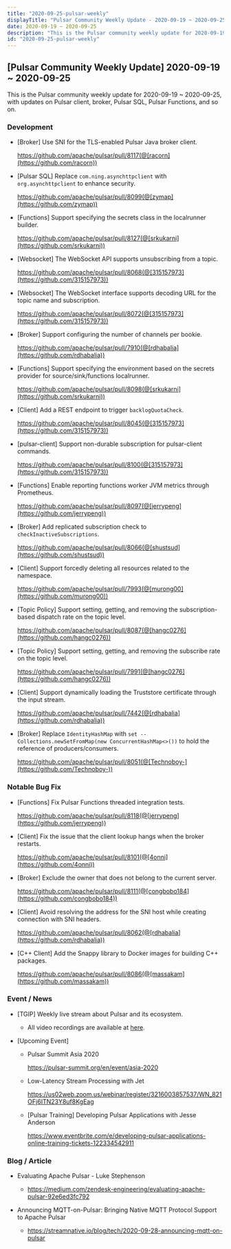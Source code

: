 ```yaml
---
title: "2020-09-25-pulsar-weekly"
displayTitle: "Pulsar Community Weekly Update - 2020-09-19 ~ 2020-09-25"
date: 2020-09-19 ~ 2020-09-25
description: "This is the Pulsar community weekly update for 2020-09-19 ~ 2020-09-25, with updates on Pulsar client, broker, Pulsar SQL, Pulsar Functions, and so on."
id: "2020-09-25-pulsar-weekly"
---
```


## [Pulsar Community Weekly Update] 2020-09-19 ~ 2020-09-25

This is the Pulsar community weekly update for 2020-09-19 ~ 2020-09-25, with updates on Pulsar client, broker, Pulsar SQL, Pulsar Functions, and so on.

### Development

- [Broker] Use SNI for the TLS-enabled Pulsar Java broker client.

    https://github.com/apache/pulsar/pull/8117(@[racorn](https://github.com/racorn))

- [Pulsar SQL] Replace `com.ning.asynchttpclient` with `org.asynchttpclient` to enhance security.

    https://github.com/apache/pulsar/pull/8099(@[zymap](https://github.com/zymap))

- [Functions] Support specifying the secrets class in the localrunner builder.

    https://github.com/apache/pulsar/pull/8127(@[srkukarni](https://github.com/srkukarni))

- [Websocket] The WebSocket API supports unsubscribing from a topic.

    https://github.com/apache/pulsar/pull/8068(@[315157973](https://github.com/315157973))

- [Websocket] The WebSocket interface supports decoding URL for the topic name and subscription.

    https://github.com/apache/pulsar/pull/8072(@[315157973](https://github.com/315157973))

- [Broker] Support configuring the number of channels per bookie.

    https://github.com/apache/pulsar/pull/7910(@[rdhabalia](https://github.com/rdhabalia))

- [Functions] Support specifying the environment based on the secrets provider for source/sink/functions localrunner.

    https://github.com/apache/pulsar/pull/8098(@[srkukarni](https://github.com/srkukarni))

- [Client] Add a REST endpoint to trigger `backlogQuotaCheck`.

    https://github.com/apache/pulsar/pull/8045(@[315157973](https://github.com/315157973))

- [pulsar-client] Support non-durable subscription for pulsar-client commands.

    https://github.com/apache/pulsar/pull/8100(@[315157973](https://github.com/315157973))

- [Functions] Enable reporting functions worker JVM metrics through Prometheus.

    https://github.com/apache/pulsar/pull/8097(@[jerrypeng](https://github.com/jerrypeng))

- [Broker] Add replicated subscription check to `checkInactiveSubscriptions`.

    https://github.com/apache/pulsar/pull/8066(@[shustsud](https://github.com/shustsud))

- [Client] Support forcedly deleting all resources related to the namespace.

    https://github.com/apache/pulsar/pull/7993(@[murong00](https://github.com/murong00))

- [Topic Policy] Support setting, getting, and removing the subscription-based dispatch rate on the topic level.

    https://github.com/apache/pulsar/pull/8087(@[hangc0276](https://github.com/hangc0276))

- [Topic Policy] Support setting, getting, and removing the subscribe rate on the topic level.

    https://github.com/apache/pulsar/pull/7991(@[hangc0276](https://github.com/hangc0276))

- [Client] Support dynamically loading the Truststore certificate through the input stream.
	
    https://github.com/apache/pulsar/pull/7442(@[rdhabalia](https://github.com/rdhabalia))

- [Broker] Replace `IdentityHashMap` with `set -- Collections.newSetFromMap(new ConcurrentHashMap<>())` to hold the reference of producers/consumers.

    https://github.com/apache/pulsar/pull/8051(@[Technoboy-](https://github.com/Technoboy-))

### Notable Bug Fix

- [Functions] Fix Pulsar Functions threaded integration tests.

   https://github.com/apache/pulsar/pull/8118(@[jerrypeng](https://github.com/jerrypeng))


- [Client] Fix the issue that the client lookup hangs when the broker restarts.

    https://github.com/apache/pulsar/pull/8101(@[4onni](https://github.com/4onni))

- [Broker] Exclude the owner that does not belong to the current server.

    https://github.com/apache/pulsar/pull/8111(@[congbobo184](https://github.com/congbobo184))

- [Client] Avoid resolving the address for the SNI host while creating connection with SNI headers.

    https://github.com/apache/pulsar/pull/8062(@[rdhabalia](https://github.com/rdhabalia))

- [C++ Client] Add the Snappy library to Docker images for building C++ packages.

    https://github.com/apache/pulsar/pull/8086(@[massakam](https://github.com/massakam))

### Event / News

- [TGIP] Weekly live stream about Pulsar and its ecosystem.

  - All video recordings are available at [here](https://streamnative.io/resource#tgip).

- [Upcoming Event]

  -  Pulsar Summit Asia 2020

     https://pulsar-summit.org/en/event/asia-2020

  - Low-Latency Stream Processing with Jet

    https://us02web.zoom.us/webinar/register/3216003857537/WN_821OFj6ITN23Y8uf8KgEag
    
  - [Pulsar Training] Developing Pulsar Applications with Jesse Anderson

    https://www.eventbrite.com/e/developing-pulsar-applications-online-training-tickets-122334542911

### Blog / Article

- Evaluating Apache Pulsar - Luke Stephenson

  - https://medium.com/zendesk-engineering/evaluating-apache-pulsar-92e6ed3fc792

- Announcing MQTT-on-Pulsar: Bringing Native MQTT Protocol Support to Apache Pulsar

  - https://streamnative.io/blog/tech/2020-09-28-announcing-mqtt-on-pulsar